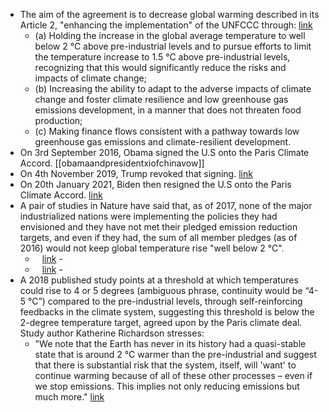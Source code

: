 - The aim of the agreement is to decrease global warming described in its Article 2, "enhancing the implementation" of the UNFCCC through: [link](http://unfccc.int/resource/docs/2015/cop21/eng/l09r01.pdf)
    - (a) Holding the increase in the global average temperature to well below 2 °C above pre-industrial levels and to pursue efforts to limit the temperature increase to 1.5 °C above pre-industrial levels, recognizing that this would significantly reduce the risks and impacts of climate change;
    - (b) Increasing the ability to adapt to the adverse impacts of climate change and foster climate resilience and low greenhouse gas emissions development, in a manner that does not threaten food production;
    - (c) Making finance flows consistent with a pathway towards low greenhouse gas emissions and climate-resilient development.
- On 3rd September 2016, Obama signed the U.S onto the Paris Climate Accord. [[obamaandpresidentxiofchinavow]]
- On 4th November 2019, Trump revoked that signing. [link](https://www.washingtonpost.com/climate-environment/2019/11/04/trump-makes-it-official-us-will-withdraw-paris-climate-accord/)
- On 20th January 2021, Biden then resigned the U.S onto the Paris Climate Accord. [link](https://bidenwhitehouse.archives.gov/briefing-room/statements-releases/2021/01/20/paris-climate-agreement/)
- A pair of studies in Nature have said that, as of 2017, none of the major industrialized nations were implementing the policies they had envisioned and they have not met their pledged emission reduction targets, and even if they had, the sum of all member pledges (as of 2016) would not keep global temperature rise "well below 2 °C".
    - ` ` [link](https://www.nature.com/articles/548025a.pdf) -
    - ` ` [link](https://annas-archive.org/scidb/10.1038/nature18307) -
- A 2018 published study points at a threshold at which temperatures could rise to 4 or 5 degrees (ambiguous phrase, continuity would be “4-5 °C”) compared to the pre-industrial levels, through self-reinforcing feedbacks in the climate system, suggesting this threshold is below the 2-degree temperature target, agreed upon by the Paris climate deal. Study author Katherine Richardson stresses:
    - "We note that the Earth has never in its history had a quasi-stable state that is around 2 °C warmer than the pre-industrial and suggest that there is substantial risk that the system, itself, will 'want' to continue warming because of all of these other processes – even if we stop emissions. This implies not only reducing emissions but much more." [link](https://www.pnas.org/content/115/33/8252)